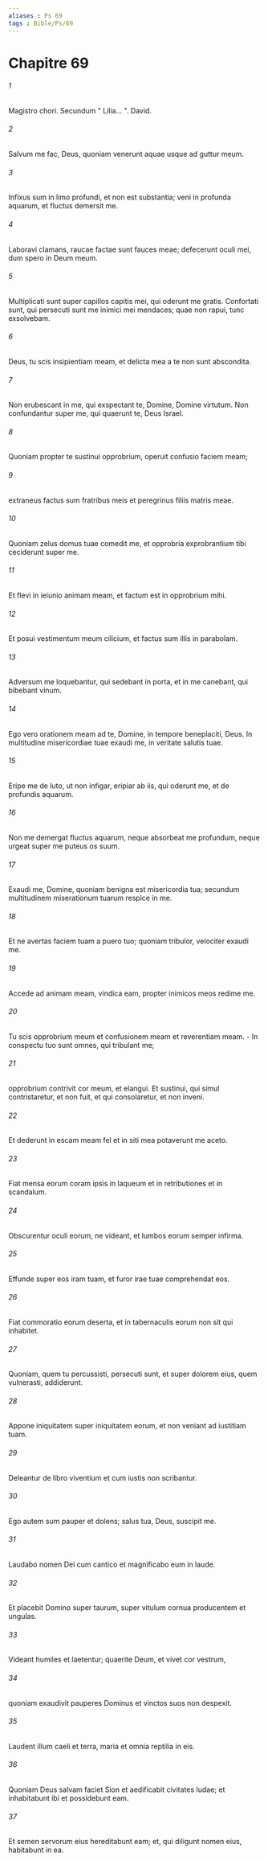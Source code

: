 ```yaml
---
aliases : Ps 69
tags : Bible/Ps/69
---
```


# Chapitre 69

###### 1
Magistro chori. Secundum " Lilia... ". David.
###### 2
Salvum me fac, Deus, quoniam venerunt aquae usque ad guttur meum.
###### 3
Infixus sum in limo profundi, et non est substantia; veni in profunda aquarum, et fluctus demersit me.
###### 4
Laboravi clamans, raucae factae sunt fauces meae; defecerunt oculi mei, dum spero in Deum meum.
###### 5
Multiplicati sunt super capillos capitis mei, qui oderunt me gratis. Confortati sunt, qui persecuti sunt me inimici mei mendaces; quae non rapui, tunc exsolvebam.
###### 6
Deus, tu scis insipientiam meam, et delicta mea a te non sunt abscondita.
###### 7
Non erubescant in me, qui exspectant te, Domine, Domine virtutum. Non confundantur super me, qui quaerunt te, Deus Israel.
###### 8
Quoniam propter te sustinui opprobrium, operuit confusio faciem meam;
###### 9
extraneus factus sum fratribus meis et peregrinus filiis matris meae.
###### 10
Quoniam zelus domus tuae comedit me, et opprobria exprobrantium tibi ceciderunt super me.
###### 11
Et flevi in ieiunio animam meam, et factum est in opprobrium mihi.
###### 12
Et posui vestimentum meum cilicium, et factus sum illis in parabolam.
###### 13
Adversum me loquebantur, qui sedebant in porta, et in me canebant, qui bibebant vinum.
###### 14
Ego vero orationem meam ad te, Domine, in tempore beneplaciti, Deus. In multitudine misericordiae tuae exaudi me, in veritate salutis tuae.
###### 15
Eripe me de luto, ut non infigar, eripiar ab iis, qui oderunt me, et de profundis aquarum.
###### 16
Non me demergat fluctus aquarum, neque absorbeat me profundum, neque urgeat super me puteus os suum.
###### 17
Exaudi me, Domine, quoniam benigna est misericordia tua; secundum multitudinem miserationum tuarum respice in me.
###### 18
Et ne avertas faciem tuam a puero tuo; quoniam tribulor, velociter exaudi me.
###### 19
Accede ad animam meam, vindica eam, propter inimicos meos redime me.
###### 20
Tu scis opprobrium meum et confusionem meam et reverentiam meam. - In conspectu tuo sunt omnes, qui tribulant me;
###### 21
opprobrium contrivit cor meum, et elangui. Et sustinui, qui simul contristaretur, et non fuit, et qui consolaretur, et non inveni.
###### 22
Et dederunt in escam meam fel et in siti mea potaverunt me aceto.
###### 23
Fiat mensa eorum coram ipsis in laqueum et in retributiones et in scandalum.
###### 24
Obscurentur oculi eorum, ne videant, et lumbos eorum semper infirma.
###### 25
Effunde super eos iram tuam, et furor irae tuae comprehendat eos.
###### 26
Fiat commoratio eorum deserta, et in tabernaculis eorum non sit qui inhabitet.
###### 27
Quoniam, quem tu percussisti, persecuti sunt, et super dolorem eius, quem vulnerasti, addiderunt.
###### 28
Appone iniquitatem super iniquitatem eorum, et non veniant ad iustitiam tuam.
###### 29
Deleantur de libro viventium et cum iustis non scribantur.
###### 30
Ego autem sum pauper et dolens; salus tua, Deus, suscipit me.
###### 31
Laudabo nomen Dei cum cantico et magnificabo eum in laude.
###### 32
Et placebit Domino super taurum, super vitulum cornua producentem et ungulas.
###### 33
Videant humiles et laetentur; quaerite Deum, et vivet cor vestrum,
###### 34
quoniam exaudivit pauperes Dominus et vinctos suos non despexit.
###### 35
Laudent illum caeli et terra, maria et omnia reptilia in eis.
###### 36
Quoniam Deus salvam faciet Sion et aedificabit civitates Iudae; et inhabitabunt ibi et possidebunt eam.
###### 37
Et semen servorum eius hereditabunt eam; et, qui diligunt nomen eius, habitabunt in ea.

